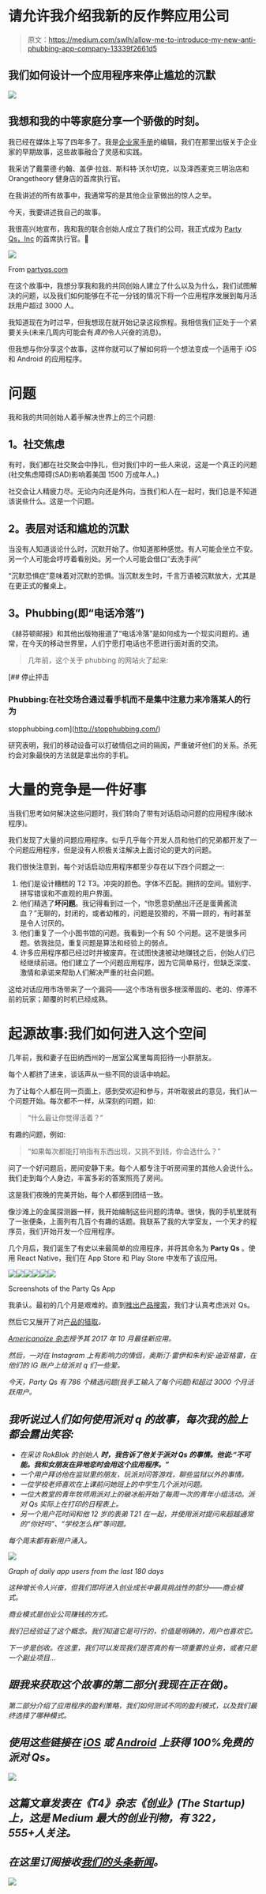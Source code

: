 # 请允许我介绍我新的反作弊应用公司

> 原文：<https://medium.com/swlh/allow-me-to-introduce-my-new-anti-phubbing-app-company-13339f2661d5>

## 我们如何设计一个应用程序来停止尴尬的沉默

![](img/3dc3ae531a3de14cc3a9ef2d6dca3794.png)

## 我想和我的中等家庭分享一个骄傲的时刻。

我已经在媒体上写了四年多了。我是[企业家手册](http://entrepreneurshandbook.co)的编辑，我们在那里出版关于企业家的早期故事，这些故事融合了灵感和实践。

我采访了戴蒙德·约翰、盖伊·拉兹、斯科特·沃尔切克，以及泽西麦克三明治店和 Orangetheory 健身店的首席执行官。

在我讲述的所有故事中，我通常写的是其他企业家做出的惊人之举。

今天，我要讲述我自己的故事。

我很高兴地宣布，我和我的联合创始人成立了我们的公司，我正式成为 [Party Qs，Inc](http://partyqs.com) 的首席执行官。🎊

![](img/e8e4861a8814967e2b6769dc8bba9dba.png)

From [partyqs.com](http://partyqs.com)

在这个故事中，我想分享我和我的共同创始人建立了什么以及为什么，我们试图解决的问题，以及我们如何能够在不花一分钱的情况下将一个应用程序发展到每月活跃用户超过 3000 人。

我知道现在为时过早，但我想现在就开始记录这段旅程。我相信我们正处于一个紧要关头(未来几周内可能会有*真的*令人兴奋的消息)。

但我想与你分享这个故事，这样你就可以了解如何将一个想法变成一个适用于 iOS 和 Android 的应用程序。

# 问题

我和我的共同创始人着手解决世界上的三个问题:

## **1。社交焦虑**

有时，我们都在社交聚会中挣扎，但对我们中的一些人来说，这是一个真正的问题(社交焦虑障碍(SAD)影响着美国 1500 万成年人。)

社交会让人精疲力尽。无论内向还是外向，当我们和人在一起时，我们总是不知道该说些什么。这是一个问题。

## **2。表层对话和尴尬的沉默**

当没有人知道谈论什么时，沉默开始了。你知道那种感觉。有人可能会坐立不安。另一个人可能会哼哼着看别处。另一个人可能会借口“去洗手间”

“沉默恐惧症”意味着对沉默的恐惧。当沉默发生时，千言万语被沉默放大，尤其是在更正式的餐桌上。

## **3。Phubbing(即“电话冷落”)**

《赫芬顿邮报》和其他出版物报道了“电话冷落”是如何成为一个现实问题的。通常，在今天的移动世界里，人们宁愿打电话也不愿进行面对面的交流。

> 几年前，这个关于 phubbing 的网站火了起来:

[](http://stopphubbing.com/) [## 停止抨击

### Phubbing:在社交场合通过看手机而不是集中注意力来冷落某人的行为

stopphubbing.com](http://stopphubbing.com/) 

研究表明，我们的移动设备可以打破情侣之间的隔阂，严重破坏他们的关系。杀死约会对象最快的方法就是拿出你的手机。

# 大量的竞争是一件好事

当我们思考如何解决这些问题时，我们转向了带有对话启动问题的应用程序(破冰程序)。

我们发现了大量的问题应用程序。似乎几乎每个开发人员和他们的兄弟都开发了一个问题应用程序，但是没有人积极关注解决上面讨论的更大的问题。

我们很快注意到，每个对话启动应用程序都至少存在以下四个问题之一:

1.  他们是设计糟糕的 T2 T3。冲突的颜色。字体不匹配。拥挤的空间。错别字、拼写错误和不直观的用户界面。
2.  他们精选了**坏问题**。我记得看到过一个，“你愿意奶酪出汗还是蛋黄酱流血？”无聊的，封闭的，或者幼稚的，问题是狡猾的，不屑一顾的，有时甚至是令人讨厌的。
3.  他们重复了一个小图书馆的问题。我看到一个有 50 个问题。这不是很多问题。依我拙见，重复问题是算法和经验上的弱点。
4.  许多应用程序都已经过时并被废弃。在试图快速被动地赚钱之后，创始人们已经继续前进。他们建立了一个问题应用程序，因为它简单易行，但缺乏深度、激情和承诺来帮助人们解决严重的社会问题。

这给对话应用市场带来了一个漏洞——这个市场有很多根深蒂固的、老的、停滞不前的玩家；颠覆的时机已经成熟。

# 起源故事:我们如何进入这个空间

几年前，我和妻子在田纳西州的一居室公寓里每周招待一小群朋友。

每个人都挤了进来，谈话声从一些不同的谈话中响起。

为了让每个人都在同一页面上，感到受欢迎和参与，并听取彼此的意见，我们从一个问题开始。每次都不一样，从深刻的问题，如:

> “什么最让你觉得活着？”

有趣的问题，例如:

> “如果每次都能打响指有东西出现，又挑不到钱，你会选什么？”

问了一个好问题后，房间安静下来。每个人都专注于听房间里的其他人会说什么。我们走到每个人身边，丰富多彩的答案照亮了房间。

这是我们夜晚的完美开始，每个人都感到团结一致。

像沙滩上的金属探测器一样，我开始编制这些问题的清单。很快，我的手机里就有了一张便条，上面列有几百个有趣的话题。我联系了我的大学室友，一个天才的程序员，我们开始开发一个应用程序。

几个月后，我们诞生了有史以来最简单的应用程序，并将其命名为 **Party Qs** 。使用 React Native，我们在 App Store 和 Play Store 中发布了该应用。

![](img/84b8c521a8992c140f06f01366190798.png)![](img/d70d12d97ff9bc7057d40d24ca0ab129.png)![](img/9e54ba34e42beb20b4ffb4dd92ab143d.png)![](img/9cf060c7b311220494f9f5deb4237c3b.png)![](img/0f419239b9f9071cb2af373c8fd9a287.png)![](img/5c1a8eec09042a0aebe48b84d059f432.png)

Screenshots of the Party Qs App

我承认。最初的几个月是艰难的。直到[推出产品搜索](https://www.producthunt.com/posts/party-qs)，我们才认真考虑派对 Qs。

然后它又展开了对[产品的猎取](https://www.producthunt.com/posts/party-qs-2)*。*

*[Americanoize 杂志](https://americanoize.com/magazine/3-best-october-apps/)授予其 2017 年 10 月最佳新应用。*

*然后，一对在 Instagram 上有影响力的情侣，奥斯汀·雷伊和朱利安·迪亚格雷，在他们的 IG 账户上给派对 q 们一些爱。*

*今天，Party Qs 有 786 个精选问题(我手工输入了每个问题)和超过 3000 个月活跃用户。*

## *我听说过人们如何使用派对 q 的故事，每次我的脸上都会露出笑容:*

*   *在采访 RokBlok 的创始人 **时，我告诉了他关于派对 Qs 的事情。他说:“不可能。我和女朋友在异地恋时会用这个应用程序。”***
*   *一个用户拜访他在监狱里的朋友，玩派对问答游戏，聊些监狱以外的事情。*
*   *一位学校老师喜欢在上课前问她班上的中学生几个派对问题。*
*   *一位大教堂的青年牧师用派对上的破冰船开始了每周一次的青年小组活动。派对 Qs 实际上在打印的日程表上。*
*   *另一个用户花时间和他 12 岁的表弟 T21 在一起，并使用派对提问来超越通常的“你好吗”、“学校怎么样”等问题。*

*每个周末都有新用户涌入。*

*![](img/515fd66c8e4578eb63ee9df04da84c57.png)*

*Graph of daily app users from the last 180 days*

*这种增长令人兴奋，但我们即将进入创业成长中最具挑战性的部分——商业模式。*

*商业模式是创业公司赚钱的方式。*

*我们已经验证了这个概念。我们知道它是可行的，价值是明确的，用户也喜欢它。*

*下一步是创收。在这里，我们可以发现我们是否真的有一项重要的业务，或者只是一个副业项目…*

## *跟我来获取这个故事的第二部分(我现在正在做)。*

*第二部分介绍了应用程序的盈利策略，我们如何测试不同的盈利模式，以及我们最终选择了哪种模式。*

## *使用这些链接在 [iOS](https://itunes.apple.com/us/app/party-qs-questions-app/id1149500660?mt=8) 或 [Android](https://play.google.com/store/apps/details?id=com.partyqs&hl=en_US) 上获得 100%免费的派对 Qs。*

*[![](img/308a8d84fb9b2fab43d66c117fcc4bb4.png)](https://medium.com/swlh)*

## *这篇文章发表在《T4》杂志《创业》(The Startup)上，这是 Medium 最大的创业刊物，有 322，555+人关注。*

## *在这里订阅接收[我们的头条新闻](http://growthsupply.com/the-startup-newsletter/)。*

*[![](img/b0164736ea17a63403e660de5dedf91a.png)](https://medium.com/swlh)*